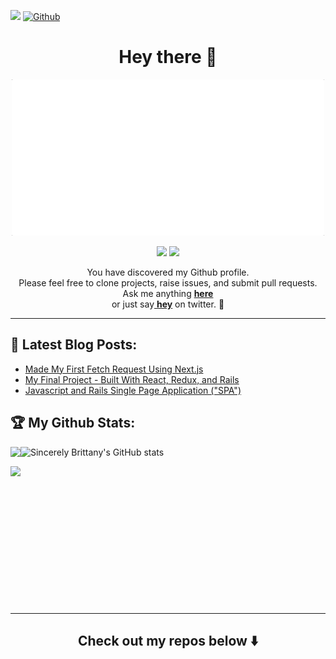 
![](https://visitor-badge.laobi.icu/badge?page_id=SincerelyBrittany.SincerelyBrittany)
[![Github](https://img.shields.io/github/followers/SincerelyBrittany?label=Follow&style=social)](https://github.com/SincerelyBrittany)


<h1 align="center">Hey there 👋 </h1>

<p align="center">
<!--   <img width="250" src="https://github.com/SincerelyBrittany/SincerelyBrittany/blob/master/code/bitmoji.JPG"> -->
  <img width="500" src="https://github.com/SincerelyBrittany/SincerelyBrittany/blob/master/code/intro2.gif">
</p>

<p align="center">
<a href= "https://dev.to/sincerelybrittany"><img src="https://img.icons8.com/windows/32/000000/dev.png"/></a>
<a href= "https://twitter.com/sincerelybrittt"><img src="https://img.icons8.com/material-outlined/30/000000/twitter.png"/></a>
</p>

<p align="center"> 
You have discovered my Github profile. <br>
Please feel free to clone projects, raise issues, and submit pull requests. <br>
Ask me anything <a href="https://github.com/sincerelybrittany/sincerelybrittany/issues/new"><b>here</b></a><br>
or just say<a href="https://twitter.com/intent/tweet?url=https%3A%2F%2Fgithub.com%2FSincerelyBrittany&text=Hi%20@SincerelyBrittt%2C%20saying%20hi%20from%20your%20github%21">
<b>hey</b></a> on twitter. 🙂 </p>

---

## 🚨  Latest Blog Posts:
<!-- BLOG-POST-LIST:START -->
- [Made My First Fetch Request Using Next.js](https://dev.to/sincerelybrittany/made-my-first-fetch-request-using-next-js-19i3)
- [My Final Project - Built With React, Redux, and Rails](https://dev.to/sincerelybrittany/my-final-project-built-with-react-redux-and-rails-3lk3)
- [Javascript and Rails Single Page Application ("SPA")](https://dev.to/sincerelybrittany/javascript-and-rails-single-page-application-spa-3opc)
<!-- BLOG-POST-LIST:END -->

## :trophy: My Github Stats:

<div>
<a href="https://readme-stats-cfgj2cxdy.vercel.app/api?username=sincerelybrittany&count_private=true&show_icons=true&theme=tokyonight">
  <img  align="left" src="https://readme-stats-cfgj2cxdy.vercel.app/api?username=sincerelybrittany&count_private=true&show_icons=true&theme=tokyonight" />
</a>
  
  ![Sincerely Brittany's GitHub stats](https://github-readme-stats.vercel.app/api?username=sincerelybrittany&show_icons=true&theme=radical)

  
  
<a href="https://readme-stats-cfgj2cxdy.vercel.app/api/top-langs/?username=sincerelybrittany&hide=php&theme=tokyonight">
  <img align="left" src="https://readme-stats-cfgj2cxdy.vercel.app/api/top-langs/?username=sincerelybrittany&hide=php&theme=tokyonight" />
</a>
</div>

<br/><br/><br><br><br><br><br><br><br><br><br><br><br>


<hr>
<h2 align="center">
Check out my repos below ⬇️  
</h2> 



<!-- <br/><br>
<p align="center">
<a href="https://www.buymeacoffee.com/sincerelybrittt" target="_blank"><img src="https://cdn.buymeacoffee.com/buttons/v2/default-white.png" alt="Buy Me A Coffee" style="height: 30px;width: 30px;" ></a>
</p> -->






<!--
**SincerelyBrittany/SincerelyBrittany** is a ✨ _special_ ✨ repository because its `README.md` (this file) appears on your GitHub profile.
![](https://visitor-badge.glitch.me/badge?page_id=sincerelybrittany.sincerelybrittany)
Here are some ideas to get you started:
 <!-- <a target="_blank" href="https://www.linkedin.com/in/sincerelybrittany/">🇱​🇮​🇳​🇰​🇪​🇩​🇮​🇳​</a> ●
- 🔭 I’m currently working on ...
- 🌱 I’m currently learning ...
- 👯 I’m looking to collaborate on ...
- 🤔 I’m looking for help with ...
- 💬 Ask me about ...
- 📫 How to reach me: ...
- 😄 Pronouns: She/Her
- ⚡ Fun fact: ...
-->


